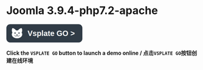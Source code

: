 # Joomla 3.9.4-php7.2-apache

<a href="https://www.vsplate.com/?docker-compose=https://github.com/vsplate/dcenvs/joomla/3.9.4-php7.2-apache"><img alt="VSPLATE GO" src="https://raw.githubusercontent.com/vsplate/images/master/vsgo_btn.png" width="200px"></a>

**Click the `VSPLATE GO` button to launch a demo online / 点击`VSPLATE GO`按钮创建在线环境**